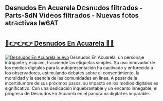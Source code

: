 ## Desnudos En Acuarela D𝚎sn𝚞dos filtr𝚊dos - Parts-SdN Vid𝚎os filtr𝚊dos - N𝚞evas f𝚘tos atr𝚊ctivas lw6AT

# <h2><a href="http://mb37pm.tromn.icu/?c=Desnudos+En+Acuarela">🔗👉👉👉 Desnudos En Acuarela 🔗🔗</a></h2>

[![Desnudos En Acuarela nuevo](https://i.imgur.com/pEAQMta.gif)](http://mb37pm.tromn.icu/?c=Desnudos+En+Acuarela)
Desnudos En Acuarela, un personaje intrigante y esquivo, trasciende las etiquetas simples. Su uso innovador de los medios digitales para la autopresentación ha cautivado y enfurecido a los observadores, estimulando debates sobre el consentimiento, la moralidad y la esencia de las comunidades en línea. A pesar de la incertidumbre de sus próximos pasos, su impacto en los medios digitales es significativo. Con una dedicación inquebrantable y un encanto innegable, el progreso de Desnudos En Acuarela en el panorama digital es imparable.
